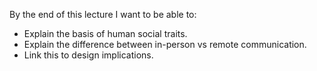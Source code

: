 By the end of this lecture I want to be able to:

- Explain the basis of human social traits.
- Explain the difference between in-person vs remote communication.
- Link this to design implications.

